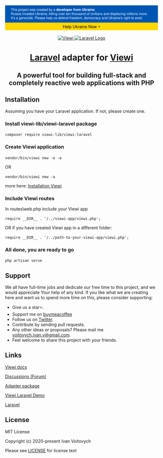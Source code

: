 [![Stand With Ukraine](https://raw.githubusercontent.com/vshymanskyy/StandWithUkraine/main/banner-direct-single.svg)](https://stand-with-ukraine.pp.ua)

<p align="center"><a href="https://github.com/viewi/viewi#logo"><img src="https://dev.viewi.net/logo.svg" alt="Viewi" height="150"/>
<img src="https://raw.githubusercontent.com/laravel/art/master/logo-lockup/5%20SVG/2%20CMYK/1%20Full%20Color/laravel-logolockup-cmyk-red.svg" width="400" alt="Laravel Logo"></a>
</p>
<h1 align="center"><a href="https://laravel.com/">Laravel</a> adapter for <a href="https://viewi.net">Viewi</a></h1>
<h2 align="center">A powerful tool for building full-stack and completely reactive web applications with PHP</h2>

## Installation

Assuming you have your Laravel application. If not, please create one.

### Install viewi-lib/viewi-laravel package

`composer require viewi-lib/viewi-laravel`

### Create Viewi application

`vendor/bin/viewi new -e -a`

OR

`vendor/bin/viewi new -a`

more here: [Installation Viewi](https://viewi.net/docs/installation)

### Include Viewi routes

In routes\web.php include your Viewi app

`require __DIR__ . '/../viewi-app/viewi.php';`

OR if you have created Viewi app in a different folder:

`require __DIR__ . '/../path-to-your-viewi-app/viewi.php';`

### All done, you are ready to go

`php artisan serve`


Support
--------

We all have full-time jobs and dedicate our free time to this project, and we would appreciate Your help of any kind. If you like what we are creating here and want us to spend more time on this, please consider supporting:

 - Give us a star⭐.
 - Support me on [buymeacoffee](https://www.buymeacoffee.com/ivan.v)
 - Follow us on [Twitter](https://twitter.com/viewiphp).
 - Contribute by sending pull requests.
 - Any other ideas or proposals? Please mail me voitovych.ivan.v@gmail.com.
 - Feel welcome to share this project with your friends.


## Links

[Viewi docs](https://viewi.net/docs)

[Discussions (Forum)](https://github.com/viewi/viewi/discussions)

[Adapter package](https://github.com/ivanvoitovych/viewi-laravel)

[Viewi Laravel Demo](https://github.com/ivanvoitovych/viewi-laravel-demo)

[Laravel](https://laravel.com/)

License
--------

MIT License

Copyright (c) 2020-present Ivan Voitovych

Please see [LICENSE](/LICENSE) for license text